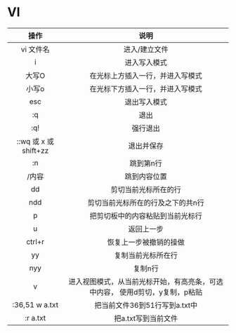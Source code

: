 # VI

|操作                    | 说明                                                                          |
|:-:                     |:-:                                                                            |
|vi   文件名             |      进入/建立文件                                                             |  
|i                       |   进入写入模式                                                                 |
|大写O                   |  在光标上方插入一行，并进入写模式                                              |
|小写o                   |   在光标下方插入一行，并进入写模式                                             |
|esc                     |    退出写入模式                                                                |
|:q                      |   退出                                                                         |
|:q!                     |   强行退出                                                                     |
|::wq 或 x  或 shift+zz  |   退出并保存                                                                   |
|:n                      |  跳到第n行                                                                      |
|/内容                    | 跳到内容位置                                                                    |
|dd                      |  剪切当前光标所在的行                                                          |
|ndd                     |   剪切当前光标所在的行及之下的共n行                                            |
|p                       |  把剪切板中的内容粘贴到当前光标行                                              |
|u                       |  返回上一步                                                                    |
|ctrl+r                  |  恢复上一步被撤销的操做                                                        |
|yy                      |  复制当前光标所在行                                                            |
|nyy                     |   复制n行                                                                      |
|v                       |  进入视图模式，从当前光标开始，有高亮条，可选中内容， 使用d剪切，y复制，p粘贴        |
|:36,51    w    a.txt   |  把当前文件36到51行写到a.txt中                                                   |
|:r    a.txt             |  把a.txt写到当前文件                                                            |
